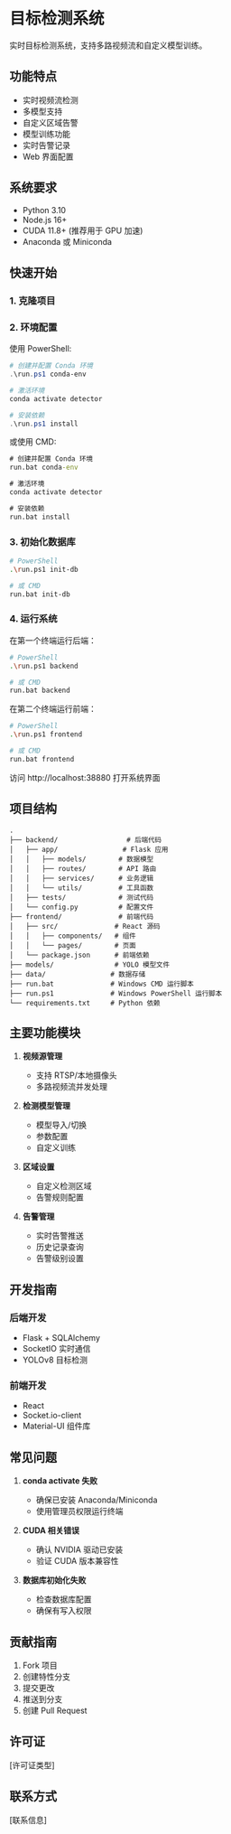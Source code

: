 # 目标检测系统

实时目标检测系统，支持多路视频流和自定义模型训练。

## 功能特点

- 实时视频流检测
- 多模型支持
- 自定义区域告警
- 模型训练功能
- 实时告警记录
- Web 界面配置

## 系统要求

- Python 3.10
- Node.js 16+
- CUDA 11.8+ (推荐用于 GPU 加速)
- Anaconda 或 Miniconda

## 快速开始

### 1. 克隆项目


### 2. 环境配置

使用 PowerShell:

```powershell
# 创建并配置 Conda 环境
.\run.ps1 conda-env

# 激活环境
conda activate detector

# 安装依赖
.\run.ps1 install
```

或使用 CMD:
```cmd
# 创建并配置 Conda 环境
run.bat conda-env

# 激活环境
conda activate detector

# 安装依赖
run.bat install
```

### 3. 初始化数据库

```bash
# PowerShell
.\run.ps1 init-db

# 或 CMD
run.bat init-db
```

### 4. 运行系统

在第一个终端运行后端：

```bash
# PowerShell
.\run.ps1 backend

# 或 CMD
run.bat backend
```

在第二个终端运行前端：

```bash
# PowerShell
.\run.ps1 frontend

# 或 CMD
run.bat frontend
```

访问 http://localhost:38880 打开系统界面

## 项目结构

```
.
├── backend/                 # 后端代码
│   ├── app/                # Flask 应用
│   │   ├── models/        # 数据模型
│   │   ├── routes/        # API 路由
│   │   ├── services/      # 业务逻辑
│   │   └── utils/         # 工具函数
│   ├── tests/             # 测试代码
│   └── config.py          # 配置文件
├── frontend/              # 前端代码
│   ├── src/              # React 源码
│   │   ├── components/   # 组件
│   │   └── pages/        # 页面
│   └── package.json      # 前端依赖
├── models/               # YOLO 模型文件
├── data/                # 数据存储
├── run.bat              # Windows CMD 运行脚本
├── run.ps1              # Windows PowerShell 运行脚本
└── requirements.txt     # Python 依赖
```

## 主要功能模块

1. **视频源管理**
   - 支持 RTSP/本地摄像头
   - 多路视频流并发处理

2. **检测模型管理**
   - 模型导入/切换
   - 参数配置
   - 自定义训练

3. **区域设置**
   - 自定义检测区域
   - 告警规则配置

4. **告警管理**
   - 实时告警推送
   - 历史记录查询
   - 告警级别设置

## 开发指南

### 后端开发
- Flask + SQLAlchemy
- SocketIO 实时通信
- YOLOv8 目标检测

### 前端开发
- React
- Socket.io-client
- Material-UI 组件库

## 常见问题

1. **conda activate 失败**
   - 确保已安装 Anaconda/Miniconda
   - 使用管理员权限运行终端

2. **CUDA 相关错误**
   - 确认 NVIDIA 驱动已安装
   - 验证 CUDA 版本兼容性

3. **数据库初始化失败**
   - 检查数据库配置
   - 确保有写入权限

## 贡献指南

1. Fork 项目
2. 创建特性分支
3. 提交更改
4. 推送到分支
5. 创建 Pull Request

## 许可证

[许可证类型]

## 联系方式

[联系信息]
